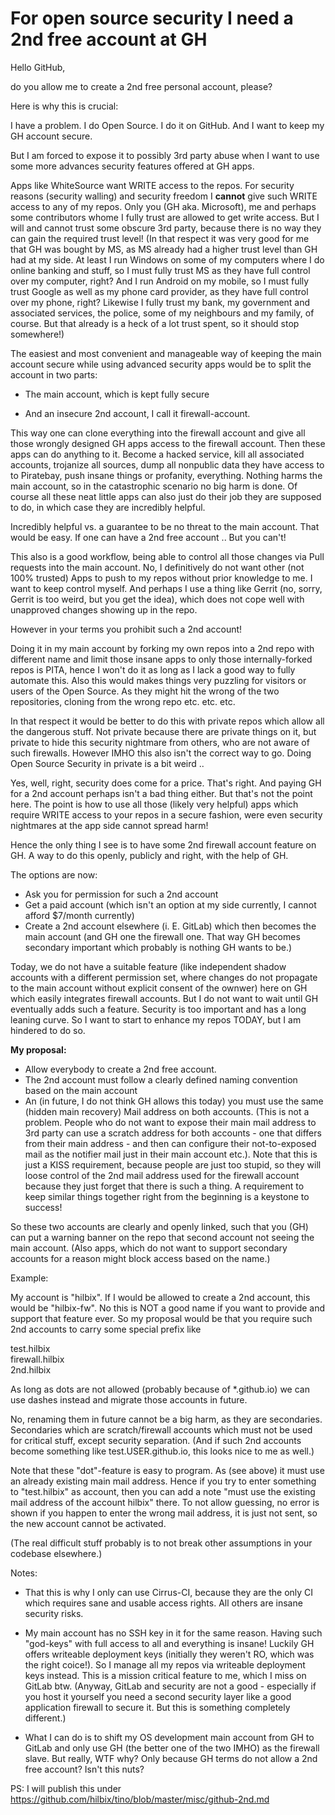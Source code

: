 # For open source security I need a 2nd free account at GH

Hello GitHub,

do you allow me to create a 2nd free personal account, please?

Here is why this is crucial:

I have a problem.  I do Open Source.  I do it on GitHub.  And I want to keep my GH account secure.

But I am forced to expose it to possibly 3rd party abuse when I want to use some more advances security features offered at GH apps.

Apps like WhiteSource want WRITE access to the repos.  For security reasons (security walling) and security freedom I **cannot** give such WRITE access to any of my repos.  Only you (GH aka. Microsoft), me and perhaps some contributors whome I fully trust are allowed to get write access.  But I will and cannot trust some obscure 3rd party, because there is no way they can gain the required trust level!  (In that respect it was very good for me that GH was bought by MS, as MS already had a higher trust level than GH had at my side.  At least I run Windows on some of my computers where I do online banking and stuff, so I must fully trust MS as they have full control over my computer, right?  And I run Android on my mobile, so I must fully trust Google as well as my phone card provider, as they have full control over my phone, right?  Likewise I fully trust my bank, my government and associated services, the police, some of my neighbours and my family, of course.  But that already is a heck of a lot trust spent, so it should stop somewhere!)

The easiest and most convenient and manageable way of keeping the main account secure while using advanced security apps would be to split the account in two parts:

- The main account, which is kept fully secure

- And an insecure 2nd account, I call it firewall-account.

This way one can clone everything into the firewall account and give all those wrongly designed GH apps access to the firewall account. Then these apps can do anything to it.  Become a hacked service, kill all associated accounts, trojanize all sources, dump all nonpublic data they have access to to Piratebay, push insane things or profanity, everything.  Nothing harms the main account, so in the catastrophic scenario no big harm is done.  Of course all these neat little apps can also just do their job they are supposed to do, in which case they are incredibly helpful.

Incredibly helpful vs. a guarantee to be no threat to the main account.  That would be easy.  If one can have a 2nd free account .. But you can't!

This also is a good workflow, being able to control all those changes via Pull requests into the main account.  No, I definitively do not want other (not 100% trusted) Apps to push to my repos without prior knowledge to me.  I want to keep control myself.  And perhaps I use a thing like Gerrit (no, sorry, Gerrit is too weird, but you get the idea), which does not cope well with unapproved changes showing up in the repo.

However in your terms you prohibit such a 2nd account!

Doing it in my main account by forking my own repos into a 2nd repo with different name and limit those insane apps to only those internally-forked repos is PITA, hence I won't do it as long as I lack a good way to fully automate this.  Also this would makes things very puzzling for visitors or users of the Open Source.  As they might hit the wrong of the two repositories, cloning from the wrong repo etc. etc. etc.

In that respect it would be better to do this with private repos which allow all the dangerous stuff.  Not private because there are private things on it, but private to hide this security nightmare from others, who are not aware of such firewalls.  However IMHO this also isn't the correct way to go.  Doing Open Source Security in private is a bit weird ..

Yes, well, right, security does come for a price.  That's right.  And paying GH for a 2nd account perhaps isn't a bad thing either.  But that's not the point here.  The point is how to use all those (likely very helpful) apps which require WRITE access to your repos in a secure fashion, were even security nightmares at the app side cannot spread harm!

Hence the only thing I see is to have some 2nd firewall account feature on GH.  A way to do this openly, publicly and right, with the help of GH.

The options are now:

- Ask you for permission for such a 2nd account
- Get a paid account (which isn't an option at my side currently, I cannot afford $7/month currently)
- Create a 2nd account elsewhere (i. E. GitLab) which then becomes the main account (and GH one the firewall one.  That way GH becomes secondary important which probably is nothing GH wants to be.)

Today, we do not have a suitable feature (like independent shadow accounts with a different permission set, where changes do not propagate to the main account without explicit consent of the ownwer) here on GH which easily integrates firewall accounts.  But I do not want to wait until GH eventually adds such a feature.  Security is too important and has a long leaning curve.  So I want to start to enhance my repos TODAY, but I am hindered to do so.

**My proposal:**

- Allow everybody to create a 2nd free account.
- The 2nd account must follow a clearly defined naming convention based on the main account
- An (in future, I do not think GH allows this today) you must use the same (hidden main recovery) Mail address on both accounts.  (This is not a problem.  People who do not want to expose their main mail address to 3rd party can use a scratch address for both accounts - one that differs from their main address - and then can configure their not-to-exposed mail as the notifier mail just in their main account etc.).  Note that this is just a KISS requirement, because people are just too stupid, so they will loose control of the 2nd mail address used for the firewall account because they just forget that there is such a thing.  A requirement to keep similar things together right from the beginning is a keystone to success!

So these two accounts are clearly and openly linked, such that you (GH) can put a warning banner on the repo that second account not seeing the main account.  (Also apps, which do not want to support secondary accounts for a reason might block access based on the name.)

Example:

My account is "hilbix".  If I would be allowed to create a 2nd account, this would be "hilbix-fw".  No this is NOT a good name if you want to provide and support that feature ever.  So my proposal would be that you require such 2nd accounts to carry some special prefix like

test.hilbix  
firewall.hilbix  
2nd.hilbix

As long as dots are not allowed (probably because of *.github.io) we can use dashes instead and migrate those accounts in future.

No, renaming them in future cannot be a big harm, as they are secondaries.  Secondaries which are scratch/firewall accounts which must not be used for critical stuff, except security separation.  (And if such 2nd accounts become something like test.USER.github.io, this looks nice to me as well.)

Note that these "dot"-feature is easy to program.  As (see above) it must use an already existing main mail address.  Hence if you try to enter something to "test.hilbix" as account, then you can add a note "must use the existing mail address of the account hilbix" there.  To not allow guessing, no error is shown if you happen to enter the wrong mail address, it is just not sent, so the new account cannot be activated.

(The real difficult stuff probably is to not break other assumptions in your codebase elsewhere.)

Notes:

- That this is why I only can use Cirrus-CI, because they are the only CI which requires sane and usable access rights.  All others are insane security risks.

- My main account has no SSH key in it for the same reason.  Having such "god-keys" with full access to all and everything is insane!  Luckily GH offers writeable deployment keys (initially they weren't RO, which was the right coice!).  So I manage all my repos via writeable deployment keys instead.
This is a mission critical feature to me, which I miss on GitLab btw.  (Anyway, GitLab and security are not a good - especially if you host it yourself you need a second security layer like a good application firewall to secure it.  But this is something completely different.)

- What I can do is to shift my OS development main account from GH to GitLab and only use GH (the better one of the two IMHO) as the firewall slave.  But really, WTF why?  Only because GH terms do not allow a 2nd free account?  Isn't this nuts?

PS: I will publish this under https://github.com/hilbix/tino/blob/master/misc/github-2nd.md
